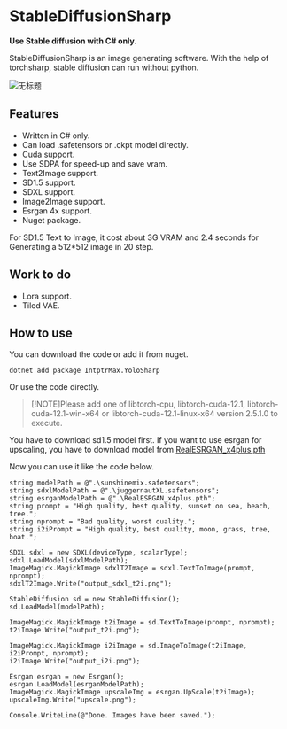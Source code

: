 # StableDiffusionSharp

**Use Stable diffusion with C# only.**

StableDiffusionSharp is an image generating software. With the help of torchsharp, stable diffusion can run without python.

![无标题](https://github.com/user-attachments/assets/5c19e26e-52d3-45eb-aa15-ae27351dfabd)

## Features

- Written in C# only.
- Can load .safetensors or .ckpt model directly.
- Cuda support.
- Use SDPA for speed-up and save vram.
- Text2Image support.
- SD1.5 support.
- SDXL support.
- Image2Image support.
- Esrgan 4x support.
- Nuget package.

For SD1.5 Text to Image, it cost about 3G VRAM and 2.4 seconds for Generating a 512*512 image in 20 step.

## Work to do

- Lora support.
- Tiled VAE.

## How to use

You can download the code or add it from nuget.

    dotnet add package IntptrMax.YoloSharp

Or use the code directly.

> [!NOTE]Please add one of libtorch-cpu, libtorch-cuda-12.1, libtorch-cuda-12.1-win-x64 or libtorch-cuda-12.1-linux-x64 version 2.5.1.0 to execute.

You have to download sd1.5 model first.
If you want to use esrgan for upscaling, you have to download model from [RealESRGAN_x4plus.pth](https://github.com/xinntao/Real-ESRGAN/releases/download/v0.1.0/RealESRGAN_x4plus.pth)

Now you can use it like the code below.

    string modelPath = @".\sunshinemix.safetensors";
    string sdxlModelPath = @".\juggernautXL.safetensors";
    string esrganModelPath = @".\RealESRGAN_x4plus.pth";
    string prompt = "High quality, best quality, sunset on sea, beach, tree.";
    string nprompt = "Bad quality, worst quality.";
    string i2iPrompt = "High quality, best quality, moon, grass, tree, boat.";

    SDXL sdxl = new SDXL(deviceType, scalarType);
	sdxl.LoadModel(sdxlModelPath);
	ImageMagick.MagickImage sdxlT2Image = sdxl.TextToImage(prompt, nprompt);
	sdxlT2Image.Write("output_sdxl_t2i.png");

    StableDiffusion sd = new StableDiffusion();
    sd.LoadModel(modelPath);

    ImageMagick.MagickImage t2iImage = sd.TextToImage(prompt, nprompt);
    t2iImage.Write("output_t2i.png");

    ImageMagick.MagickImage i2iImage = sd.ImageToImage(t2iImage, i2iPrompt, nprompt);
    i2iImage.Write("output_i2i.png");

    Esrgan esrgan = new Esrgan();
    esrgan.LoadModel(esrganModelPath);
    ImageMagick.MagickImage upscaleImg = esrgan.UpScale(t2iImage);
    upscaleImg.Write("upscale.png");

    Console.WriteLine(@"Done. Images have been saved.");
